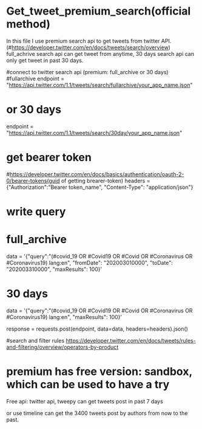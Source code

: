 # Get_tweet_premium_search(official method)
In this file I use premium search api to get tweets from twitter API. (#https://developer.twitter.com/en/docs/tweets/search/overview)
full_achrive search api can get tweet from anytime, 30 days search api can only get tweet in past 30 days.

#connect to twitter search api (premium: full_archive or 30 days)
#fullarchive
endpoint = "https://api.twitter.com/1.1/tweets/search/fullarchive/your_app_name.json"
# or 30 days
endpoint = "https://api.twitter.com/1.1/tweets/search/30day/your_app_name.json"
# get bearer token
#https://developer.twitter.com/en/docs/basics/authentication/oauth-2-0/bearer-tokens(guid of getting brearer-token)
headers = {"Authorization":"Bearer token_name", "Content-Type": "application/json"}

# write query
# full_archive
data = '{"query":"(#covid_19 OR #Covid19 OR #Covid OR #Coronavirus OR #Coronavirus19) lang:en", "fromDate": "202003010000", "toDate": "202003310000", "maxResults": 100}'
# 30 days
data = '{"query":"(#covid_19 OR #Covid19 OR #Covid OR #Coronavirus OR #Coronavirus19) lang:en",  "maxResults": 100}'

response = requests.post(endpoint, data=data, headers=headers).json()

#search and filter rules
https://developer.twitter.com/en/docs/tweets/rules-and-filtering/overview/operators-by-product

# premium has free version: sandbox, which can be used to have a try


Free api: twitter api, tweepy can get tweets post in past 7 days 

or use timeline can get the 3400 tweets post by authors from now to the past.

